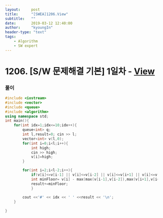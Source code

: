 ```yaml
---
layout:     post
title:      "[SWEA]1206.View"
subtitle:   ""
date:       2019-03-12 12:40:00
author:     "kyoungIn"
header-type: "text"
tags:
    - Algorithm
    - SW expert
---
```

# 1206. [S/W 문제해결 기본] 1일차 - [View](https://www.swexpertacademy.com/main/talk/solvingClub/problemView.do?solveclubId=AV6kld8aisgDFASb&contestProbId=AV134DPqAA8CFAYh&probBoxId=AV6kld8aiskDFASb&type=PROBLEM&problemBoxTitle=%EC%82%BC%EC%84%B1%EC%8B%9C%ED%97%98%EB%8C%80%EB%B9%84+%EA%B8%B0%EB%B3%B8%EB%AC%B8%EC%A0%9C%EB%AA%A8%EC%9D%8C%28%EB%82%9C%EC%9D%B4%EB%8F%84+1~3%29&problemBoxCnt=15)



### 풀이 

```cpp
#include <iostream>
#include <vector>
#include <queue>
#include <algorithm>
using namespace std;
int main(){
    for(int idx=1;idx<=10;idx++){
        queue<int> q;
        int l,result=0; cin >> l;
        vector<int> v(l,0);
        for(int i=0;i<l;i++){
            int high;
            cin >> high;
            v[i]=high;
        }

        for(int i=2;i<l-2;i++){
            if(v[i]<=v[i-1] || v[i]<=v[i-2] || v[i]<=v[i+1] || v[i]<=v[i+2]) continue;
            int minFloor= v[i] - max(max(v[i-1],v[i-2]),max(v[i+1],v[i+2]));
            result+=minFloor;
            }
        
        cout <<'#' << idx << ' ' <<result << '\n';
    }
    
}
```


